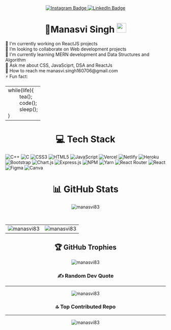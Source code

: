 <!-- <div align="center" >
  <img src="https://github.com/manasvi83/manasvi83/assets/103330308/ed7c244b-2654-48ec-92ad-2e4b1d9341af" width="150" align="center" alt="manasvi83" >
</div> 
<br> -->
<div id="badges" align="center">
  <a href="https://instagram.com/manasvi_98">
    <img src="https://img.shields.io/badge/Instagram-%23E4405F.svg?logo=Instagram&logoColor=white" alt="Instagram Badge"/>
  </a>
 
  <a href="https://linkedin.com/in/manasvi98">
    <img src="https://img.shields.io/badge/LinkedIn-%230077B5.svg?logo=linkedin&logoColor=white" alt="LinkedIn Badge"/>
  </a>
  <br>
  <img src="https://visitcount.itsvg.in/api?id=manasvi83&icon=7&color=0" alt=""/>
</div>

<h1 align="center">
  💫Manasvi Singh
  <img src="https://media.giphy.com/media/hvRJCLFzcasrR4ia7z/giphy.gif" alt="manasvi83" width="30px"/>
</h1>

<div>
       🔭 I'm currently working on ReactJS projects<br>🤝 I’m looking to collaborate on Web development projects<br>🌱 I'm currently learning MERN development and Data Structures and Algorithm<br>💬 Ask me about CSS, JavaSciprt, DSA and ReactJs<br>📧 How to reach me manasvi.singh160706@gmail.com<br>⚡ Fun fact: <br>   
  <table>
    <tr>
      <td>
        while(life){ <br> &emsp;&emsp; tea(); <br> &emsp;&emsp; code(); <br> &emsp;&emsp; sleep();<br> }<br> 
      </td>
    </tr>
  </table>
</div>



<h1 align="center">
  💻 Tech Stack
</h1>

![C++](https://img.shields.io/badge/c++-%2300599C.svg?style=for-the-badge&logo=c%2B%2B&logoColor=white) ![C](https://img.shields.io/badge/c-%2300599C.svg?style=for-the-badge&logo=c&logoColor=white) ![CSS3](https://img.shields.io/badge/css3-%231572B6.svg?style=for-the-badge&logo=css3&logoColor=white) ![HTML5](https://img.shields.io/badge/html5-%23E34F26.svg?style=for-the-badge&logo=html5&logoColor=white) ![JavaScript](https://img.shields.io/badge/javascript-%23323330.svg?style=for-the-badge&logo=javascript&logoColor=%23F7DF1E) ![Vercel](https://img.shields.io/badge/vercel-%23000000.svg?style=for-the-badge&logo=vercel&logoColor=white) ![Netlify](https://img.shields.io/badge/netlify-%23000000.svg?style=for-the-badge&logo=netlify&logoColor=#00C7B7) ![Heroku](https://img.shields.io/badge/heroku-%23430098.svg?style=for-the-badge&logo=heroku&logoColor=white) ![Bootstrap](https://img.shields.io/badge/bootstrap-%23563D7C.svg?style=for-the-badge&logo=bootstrap&logoColor=white) ![Chart.js](https://img.shields.io/badge/chart.js-F5788D.svg?style=for-the-badge&logo=chart.js&logoColor=white) ![Express.js](https://img.shields.io/badge/express.js-%23404d59.svg?style=for-the-badge&logo=express&logoColor=%2361DAFB) ![NPM](https://img.shields.io/badge/NPM-%23000000.svg?style=for-the-badge&logo=npm&logoColor=white) ![Yarn](https://img.shields.io/badge/yarn-%232C8EBB.svg?style=for-the-badge&logo=yarn&logoColor=white) ![React Router](https://img.shields.io/badge/React_Router-CA4245?style=for-the-badge&logo=react-router&logoColor=white) ![React](https://img.shields.io/badge/react-%2320232a.svg?style=for-the-badge&logo=react&logoColor=%2361DAFB) 	![Figma](https://img.shields.io/badge/figma-%23F24E1E.svg?style=for-the-badge&logo=figma&logoColor=white) ![Canva](https://img.shields.io/badge/Canva-%2300C4CC.svg?style=for-the-badge&logo=Canva&logoColor=white)

<h1 align="center">
  📊 GitHub Stats
</h1>

<!-- # : -->
<div align="center">
  <p>
    <img src="https://github-readme-streak-stats.herokuapp.com/?user=manasvi83&theme=radical&hide_border=false" alt="manasvi83" />
  </p>
 </div> 
<div align="center">
  <table>
  <tr>
    <td><img src="https://github-readme-stats.vercel.app/api?username=manasvi83&theme=radical&hide_border=false&include_all_commits=true&count_private=false" alt="manasvi83" /></td>
    <td><img align="center" src="https://github-readme-stats.vercel.app/api/top-langs/?username=manasvi83&theme=radical&hide_border=false&include_all_commits=true&count_private=false&layout=compact" alt="manasvi83" /></td>
  </tr>
</table>
 </div> 
 
<h2 align="center">
  🏆 GitHub Trophies
</h2>

<!-- ## 🏆 GitHub Trophies -->
<div align="center">
  <p>
    <img src="https://github-profile-trophy.vercel.app/?username=manasvi83&theme=radical&no-frame=true&no-bg=false&margin-w=4" alt="manasvi83" />
  </p>
 </div> 


<h3 align="center">
  ✍️ Random Dev Quote
</h3>
<hr>
<div align="center">
  <p>
    <img src="https://quotes-github-readme.vercel.app/api?type=vetical&theme=merko" alt="manasvi83" />
  </p>
 </div> 


<h3 align="center">
  🔝 Top Contributed Repo
</h3>
<hr>
<div align="center">
  <p>
    <img src="https://github-contributor-stats.vercel.app/api?username=manasvi83&limit=5&theme=discord&combine_all_yearly_contributions=true" alt="manasvi83" />
  </p>
 </div> 
<!-- ![]() -->

<!-- --- -->
<!-- [![](https://visitcount.itsvg.in/api?id=manasvi83&icon=7&color=0)](https://visitcount.itsvg.in) -->

<!-- Proudly created with GPRM ( https://gprm.itsvg.in ) -->
